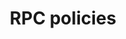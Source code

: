 ---
lang: en
layout: doc
permalink: /doc/rpc-policy/
redirect_to: https://qubes-doc-rst.readthedocs.io/en/latest/user/advanced-topics/rpc-policy.html
ref: 178
title: RPC policies
---